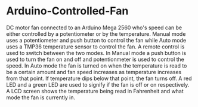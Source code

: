 # Arduino-Controlled-Fan
DC motor fan connected to an Arduino Mega 2560 who's speed can be either controlled by a potentiometer or by the temperature. 
Manual mode uses a potentiometer and push button to control the fan while Auto mode uses a TMP36 temperature sensor to control the fan. 
A remote control is used to switch between the two modes. 
In Manual mode a push button is used to turn the fan on and off and potentionmeter is used to control the speed.
In Auto mode the fan is turned on when the temperature is read to be a certain amount and fan speed increases as temperature increases from that point. 
If temperature dips below that point, the fan turns off.
A red LED and a green LED are used to signify if the fan is off or on respectively.
A LCD screen shows the temperature being read in Fahrenheit and what mode the fan is currently in.

